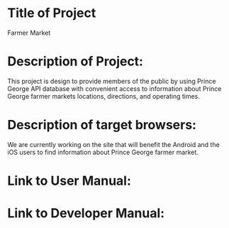 # Title of Project
Farmer Market

# Description of Project: 
This project is design to provide members of the public by using Prince George API database 
with convenient access to information about Prince George farmer markets 
locations, directions, and operating times.

# Description of target browsers:
We are currently working on the site that will benefit the 
Android and the iOS users to find information about Prince George
farmer market.

# Link to User Manual:


# Link to Developer Manual:
